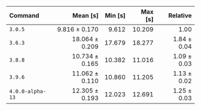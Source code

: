 | Command | Mean [s] | Min [s] | Max [s] | Relative |
|:---|---:|---:|---:|---:|
| `3.0.5` | 9.816 ± 0.170 | 9.612 | 10.209 | 1.00 |
| `3.6.3` | 18.064 ± 0.209 | 17.679 | 18.277 | 1.84 ± 0.04 |
| `3.8.8` | 10.734 ± 0.165 | 10.382 | 11.016 | 1.09 ± 0.03 |
| `3.9.6` | 11.062 ± 0.110 | 10.860 | 11.205 | 1.13 ± 0.02 |
| `4.0.0-alpha-13` | 12.305 ± 0.193 | 12.023 | 12.691 | 1.25 ± 0.03 |
